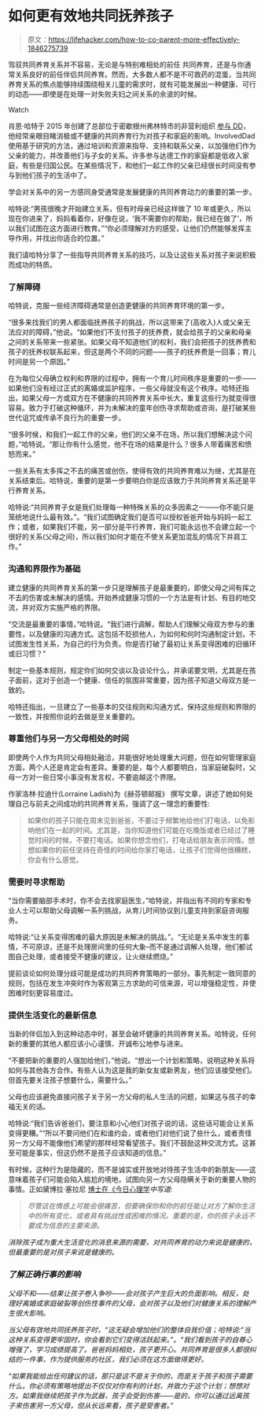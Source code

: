 # 如何更有效地共同抚养孩子

> 原文：<https://lifehacker.com/how-to-co-parent-more-effectively-1846275739>

驾驭共同养育关系并不容易，无论是与特别难相处的前任 共同养育，还是与你通常关系良好的前任伴侣共同养育。然而，大多数人都不是不可救药的混蛋，当共同养育关系的焦点能够持续围绕相关儿童的需求时，就有可能发展出一种健康、可行的动态——即使是在处理一对失败夫妇之间关系的余波的时候。

Watch

肖恩·哈特于 2015 年创建了总部位于密歇根州弗林特市的非营利组织 [参与 DD](https://www.involveddad.org/)，他经常亲眼目睹消极或不健康的共同养育行为对孩子和家庭的影响。InvolvedDad 使用基于研究的方法，通过培训和资源来指导、支持和联系父亲，以加强他们作为父亲的能力，并改善他们与子女的关系。许多参与达德工作的家庭都是低收入家庭，有些是归国公民。在某些情况下，和他们一起工作的父亲已经很长时间没有参与到他们孩子的生活中了。

学会对关系中的另一方感同身受通常是发展健康的共同养育动力的重要的第一步。

哈特说:“男孩很晚才开始建立关系，但有时母亲已经这样做了 10 年或更久，所以现在你进来了，妈妈看着你，好像在说，‘我不需要你的帮助，我已经在做了’，所以我们试图在这方面进行教育。”“你必须理解对方的感受，让他们仍然能够发挥主导作用，并找出你适合的位置。”

我们请哈特分享了一些指导共同养育关系的技巧，以及让这些关系对孩子来说积极而成功的特质。

### **了解障碍**

哈特说，克服一些经济障碍通常是创造更健康的共同养育环境的第一步。

“很多来找我们的男人都面临抚养孩子的挑战，所以这带来了(高收入)人或父亲无法应对的障碍，”他说。“如果他们不支付孩子的抚养费，就会给孩子的父亲和母亲之间的关系带来一些紧张。如果父母不知道他们的权利，我们会把孩子的抚养费和孩子的抚养权联系起来，但这是两个不同的问题——孩子的抚养费是一回事；育儿时间是另一个原因。”

在为每位父母确立权利和界限的过程中，拥有一个育儿时间秩序是重要的一步——如果他们没有经过正式的离婚或监护程序，一些父母就没有这个秩序。哈特还指出，如果父母一方或双方在不健康的共同养育关系中长大，重复这些行为就变得很容易。致力于打破这种循环，并为未解决的童年创伤寻求帮助或咨询，是打破某些世代诅咒或传承不良行为的重要一步。

“很多时候，和我们一起工作的父亲，他们的父亲不在场，所以我们想解决这个问题，”哈特说。“那让你有什么感觉，他不在场的结果是什么？很多人带着痛苦和愤怒而来。”

一些关系有太多挥之不去的痛苦或创伤，使得有效的共同养育难以为继，尤其是在关系结束后。哈特说，重要的是第一步要明白你是应该致力于共同养育关系还是平行养育关系。

哈特说:“共同养育子女是我们处理每一种特殊关系的众多因素之一——你不能只是笼统地说什么最有效。”。“我们试图确定我们是否可以授权爸爸开始与妈妈一起工作；或者，如果我们不能，另一部分是平行养育，我们可能永远也不会建立起一个很好的关系(父母之间)，所以我们如何才能在不使关系更加混乱的情况下并肩工作。”

### **沟通和界限作为基础**

建立健康的共同养育关系的第一步只是理解孩子是最重要的，即使父母之间有挥之不去的伤害或未解决的感情。开始养成健康习惯的一个方法是有计划、有目的地交流，并对双方实施严格的界限。

“交流是最重要的事情，”哈特说。“我们进行调解，帮助人们理解父母双方参与的重要性，以及健康的沟通方式。这包括不贬损他人，为如何和何时沟通制定计划，不试图发生性关系，为自己的行为负责。你是否打破了最初让关系变得困难的旧循环或旧习惯？”

制定一些基本规则，规定你们如何交谈以及谈论什么，并承诺要文明，尤其是在孩子面前，这对于创造一个健康、信任的氛围非常重要，因为孩子知道父母双方是一致的。

哈特还指出，一旦建立了一些基本的交往规则和沟通方式，保持这些规则和界限的一致性，并按照你说的去做是至关重要的。

### **尊重他们与另一方父母相处的时间**

即使两个人作为共同父母相处融洽，并能很好地处理重大问题，但在如何管理家庭方面，两个人还是肯定会有差异。重要的是，每个人都要明白，当家庭破裂时，父母一方对一些日常小事没有发言权，不要逾越这个界限。

作家洛林·拉迪什(Lorraine Ladish)为《赫芬顿邮报》 撰写文章，讲述了她如何处理自己与前夫之间成功的共同养育关系，强调了这一理念的重要性:

> 如果你的孩子只能在周末见到爸爸，不要过于频繁地给他们打电话，以免影响他们在一起的时间。尤其是，当你知道他们可能在吃晚饭或者已经过了睡觉时间的时候，不要打电话。如果你想念他们，打电话给朋友表示同情。想想如果你的前任坚持在奇怪的时间给你家打电话，让孩子们觉得他很糟糕，你会有什么感觉。

### 需要时寻求帮助

“当你需要脑部手术时，你不会去找家庭医生，”哈特说，并指出有不同的专家和专业人士可以帮助父母调解一系列挑战，从育儿时间协议到儿童支持到家庭咨询服务。

哈特说:“让关系变得困难的最大原因是未解决的挑战。”。“无论是关系中发生的事情，不可原谅，还是不处理房间里的任何大象–而不是通过调解人处理，他们都试图自己处理，或者接受不健康的建议，让火继续燃烧。”

提前谈论如何处理分歧可能是成功的共同养育策略的一部分。事先制定一致同意的规则，包括在发生冲突时作为客观第三方求助的可信来源，可以增强稳定性，并使困难时刻更容易度过。

### **提供生活变化的最新信息**

当新的伴侣加入到这种动态中时，甚至会破坏健康的共同养育关系。哈特说，任何新的重要的其他人都应该小心谨慎、开诚布公地参与进来。

“不要把新的重要的人强加给他们，”他说。“想出一个计划和策略，说明这种关系将如何与其他各方合作。有些人认为这是我的新女友或新男友，他们应该接受他们。但首先要关注孩子想要什么，需要什么。”

父母也应该避免直接问孩子关于另一方父母的私人生活的问题，如果这与孩子的幸福无关的话。

哈特说:“我们告诉爸爸们，要注意和小心他们对孩子说的话，这些话可能会让关系变得更糟。”“所以不要问他们在和谁约会，或者他们对他们说了些什么，或者责怪另一方父母不能像他们希望的那样经常看望孩子。我们不鼓励这种交流方式。这甚至可能是事实，但这仍然不是孩子应该知道的信息。”

有时候，这种行为是隐藏的，而不是诚实或开放地对待孩子生活中的新朋友——这意味着孩子们可能会陷入尴尬的境地，试图向另一方父母隐瞒关于新的重要人物的事情。正如黛博拉·塞拉尼 [博士在《今日心理学](https://www.psychologytoday.com/us/blog/two-takes-depression/201203/the-dos-and-donts-co-parenting-well)*中写道:*

> *尽管这在情感上可能会很痛苦，但要确保你和你的前任能让对方了解你生活中的所有变化，或者具有挑战性或困难的情况。重要的是，你的孩子永远不要成为信息的主要来源。*

*消除孩子成为重大生活变化的消息来源的需要，对共同养育的动力来说是健康的，但最重要的是对孩子来说是健康的。*

### ***了解正确行事的影响***

*父母不和——结果让孩子卷入争吵——会对孩子产生巨大的负面影响。相反，处理好离婚或家庭破裂等创伤性事件的父母，会对孩子以及他们对健康关系的理解产生很大影响。*

*当父母有效地共同抚养孩子时，“这无疑会增加他们的整体自我价值；哈特说:“当这种关系变得更牢固时，你会看到它们变得活跃起来。”。“我们看到孩子的自尊心增强了，学习成绩提高了。爸爸妈妈相处，孩子更开心。共同养育是很多人都很纠结的一件事，作为提供服务的社区，我们必须在这方面做得更好。*

*“如果我能给出任何建议的话，那只是这不是关于你的，而是关于孩子和孩子需要什么。你必须有策略地提出不仅仅对你有利的计划，并致力于这个计划；想想对方。如果我继续把孩子作为武器，孩子会受到伤害——是的，你可以通过远离孩子来伤害另一方父母，但从长远来看，孩子是受害者。”*